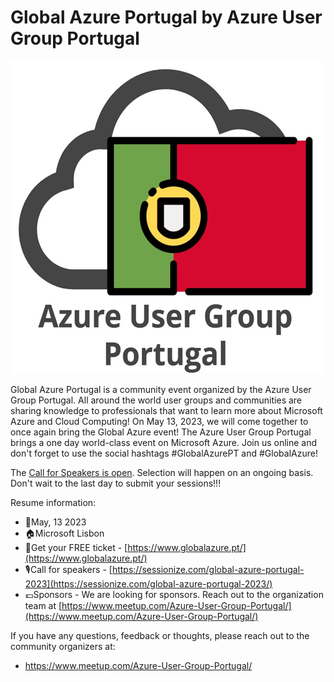 # Global Azure Portugal by Azure User Group Portugal

[![Azure User Group Portugal](AZUGPT.png "Visit us here!")](https://www.globalazure.pt/)

Global Azure Portugal is a community event organized by the Azure User Group Portugal.
All around the world user groups and communities are sharing knowledge to professionals that want to learn more about Microsoft Azure and Cloud Computing!
On May 13, 2023, we will come together to once again bring the Global Azure event! The Azure User Group Portugal brings a one day world-class event on Microsoft Azure. Join us online and don't forget to use the social hashtags #GlobalAzurePT and #GlobalAzure!


The [Call for Speakers is open](https://sessionize.com/global-azure-portugal-2023/). Selection will happen on an ongoing basis. Don't wait to the last day to submit your sessions!!! 


Resume information:
* 📅May, 13 2023
* 🏠Microsoft Lisbon
* 🎫Get your FREE ticket - [https://www.globalazure.pt/](https://www.globalazure.pt/)
* 🎙️Call for speakers - [https://sessionize.com/global-azure-portugal-2023](https://sessionize.com/global-azure-portugal-2023/)
* 💶Sponsors - We are looking for sponsors. Reach out to the organization team at [https://www.meetup.com/Azure-User-Group-Portugal/](https://www.meetup.com/Azure-User-Group-Portugal/)

If you have any questions, feedback or thoughts, please reach out to the community organizers at:
* https://www.meetup.com/Azure-User-Group-Portugal/